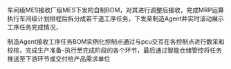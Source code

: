 车间级MES接收厂级MES下发的自制BOM，对其进行调整后接收，完成MRP运算执行车间级计划排程后拆分成若干道工序任务，下发至制造Agent并实时滚动展示工序任务完成情况，

制造Agent接收工序任务BOM实例化控制点通过与pcu交互在各控制点进行数采和校核，完成生产准备-执行至完成阶段的各个环节，最后通过智能仓储管控将任务推送至下游环节或交付给产品需求单位

